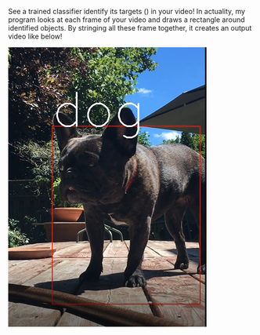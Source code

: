 See a trained classifier identify its targets () in your video!
In actuality, my program looks at each frame of your video and draws a rectangle around identified objects.
By stringing all these frame together, it creates an output video like below!

![a single frame from a video of my dog](lucy2.png)